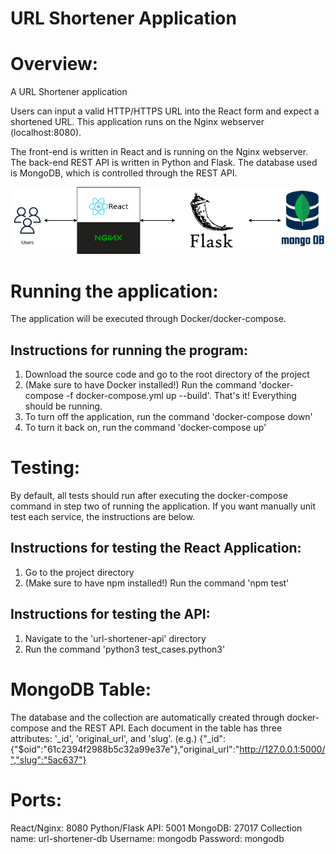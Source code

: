 URL Shortener Application
=========================

# Overview: 
A URL Shortener application

Users can input a valid HTTP/HTTPS URL into the React form and expect a shortened URL. This application
runs on the Nginx webserver (localhost:8080).

The front-end is written in React and is running on the Nginx webserver.
The back-end REST API is written in Python and Flask. 
The database used is MongoDB, which is controlled through the REST API.

![Diagram](URLShortenerDiagram.png)

# Running the application:
The application will be executed through Docker/docker-compose.

## Instructions for running the program:
1. Download the source code and go to the root directory of the project
2. (Make sure to have Docker installed!) Run the command 'docker-compose -f docker-compose.yml up --build'. That's it! Everything should be running.
3. To turn off the application, run the command 'docker-compose down'
4. To turn it back on, run the command 'docker-compose up'

# Testing:
By default, all tests should run after executing the docker-compose command in step two of running the application.
If you want manually unit test each service, the instructions are below.

## Instructions for testing the React Application:
1. Go to the project directory
2. (Make sure to have npm installed!) Run the command 'npm test'

## Instructions for testing the API:
1. Navigate to the 'url-shortener-api' directory
2. Run the command 'python3 test_cases.python3'

# MongoDB Table:
The database and the collection are automatically created through docker-compose and the REST API.
Each document in the table has three attributes: '_id', 'original_url', and 'slug'.
(e.g.) {"_id":{"$oid":"61c2394f2988b5c32a99e37e"},"original_url":"http://127.0.0.1:5000/","slug":"5ac637"}

# Ports:
React/Nginx: 8080
Python/Flask API: 5001
MongoDB: 27017
    Collection name: url-shortener-db
    Username: mongodb
    Password: mongodb
